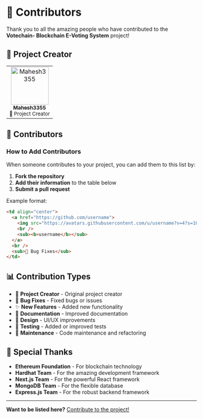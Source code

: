 # 👥 Contributors

Thank you to all the amazing people who have contributed to the **Votechain- Blockchain E-Voting System** project!

## 🌟 Project Creator

<table>
  <tr>
    <td align="center">
      <a href="https://github.com/Mahesh3355">
        <img src="https://avatars.githubusercontent.com/u/Mahesh3355?v=4?s=100" width="100px;" alt="Mahesh3355"/>
        <br />
        <sub><b>Mahesh3355</b></sub>
      </a>
      <br />
      <sub>🚀 Project Creator</sub>
    </td>
  </tr>
</table>

## 🤝 Contributors

<!-- Add contributors here as they join the project -->

### How to Add Contributors

When someone contributes to your project, you can add them to this list by:

1. **Fork the repository**
2. **Add their information** to the table below
3. **Submit a pull request**

Example format:

```markdown
<td align="center">
  <a href="https://github.com/username">
    <img src="https://avatars.githubusercontent.com/u/username?v=4?s=100" width="100px;" alt="username"/>
    <br />
    <sub><b>username</b></sub>
  </a>
  <br />
  <sub>🔧 Bug Fixes</sub>
</td>
```

## 📊 Contribution Types

- 🚀 **Project Creator** - Original project creator
- 🔧 **Bug Fixes** - Fixed bugs or issues
- ✨ **New Features** - Added new functionality
- 📝 **Documentation** - Improved documentation
- 🎨 **Design** - UI/UX improvements
- 🧪 **Testing** - Added or improved tests
- 🔧 **Maintenance** - Code maintenance and refactoring

## 🙏 Special Thanks

- **Ethereum Foundation** - For blockchain technology
- **Hardhat Team** - For the amazing development framework
- **Next.js Team** - For the powerful React framework
- **MongoDB Team** - For the flexible database
- **Express.js Team** - For the robust backend framework

---

**Want to be listed here?** [Contribute to the project!](../README.md#-contributing)
